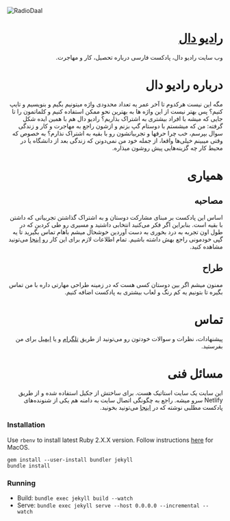 ![RadioDaal](https://raw.githubusercontent.com/behnum/radioDaal/master/public/img/radiodaal-en-logo.png)

<div dir="rtl">

# [رادیو دال](https://radiodaal.ir)
وب سایت رادیو دال، پادکست فارسی درباره تحصیل، کار و مهاجرت.

# درباره رادیو دال
مگه این نیست هرکدوم تا آخر عمر یه تعداد محدودی واژه میتونیم بگیم و بنویسیم و تایپ کنیم؟ پس بهتر نیست از این واژه ها به بهترین نحو ممکن استفاده کنیم و کلماتمون را تا جایی که میشه با افراد بیشتری به اشتراک بذاریم؟
رادیو دال هم با همین ایده شکل گرفته: من که میشستم با دوستام گپ بزنم و ازشون راجع به مهاجرت و کار و زندگی سوال بپرسم، خب چرا حرفها و تجربیاتشون رو با بقیه به اشتراک نذارم؟
به خصوص که وقتی میبینم خیلی‌ها واقعا، از جمله خود من نمی‌دونن که زندگی بعد از دانشگاه یا در محیط کار چه گزینه‌هایی پیش روشون میذاره.

# همیاری

## مصاحبه
اساس این پادکست بر مبنای مشارکت دوستان و به اشتراک گذاشتن تجربیاتی که داشتن با بقیه است. بنابراین اگر فکر می‌کنید انتخابی داشتید و مسیری رو طی کردین که در طول اون تجربه به درد بخوری به دست ‌آوردین خوشحال میشم باهام تماس بگیرید تا یه گپی خودمونی راجع بهش داشته باشیم. تمام اطلاعات لازم برای این کار رو [اینجا](https://radiodaal.ir/participate) می‌تونید مشاهده کنید.

## طراح
ممنون میشم اگر بین دوستان کسی هست که در زمینه طراحی مهارتی داره با من تماس بگیره تا بتونیم یه کم رنگ و لعاب بیشتری به پادکست اضافه کنیم.

# تماس
پیشنهادات، نظرات و سوالات خودتون رو می‌تونید از طریق [تلگرام](https://t.me/radioDaalBot) و یا [ایمیل](radioDaalPodcast@gmail.com) برای من بفرستید.

# مسائل فنی
این سایت یک سایت استاتیک هست. برای ساختش از جکیل استفاده شده و از طریق Netlify سرو میشه. راجع به چگونگی اتصال سایت به دامنه هم یکی از شنونده‌های پادکست مطلبی نوشته که در [اینجا](https://virgool.io/@dany_kh/githubpagesdominir-zqjgtpk5pjij) می‌تونید بخونید.

</div>

### Installation
Use `rbenv` to install latest Ruby 2.X.X version.
Follow instructions [here](https://jekyllrb.com/docs/installation/macos/) for MacOS.
```
gem install --user-install bundler jekyll
bundle install
```

### Running
- Build: `bundle exec jekyll build --watch`
- Serve: `bundle exec jekyll serve --host 0.0.0.0 --incremental --watch`
